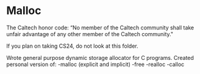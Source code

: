 # Malloc

The Caltech honor code: “No member of the Caltech community shall take unfair advantage of any other member of the Caltech community."

If you plan on taking CS24, do not look at this folder.

Wrote general purpose dynamic storage allocator for C programs. Created personal version of:
-malloc (explicit and implicit)
-free
-realloc
-calloc
